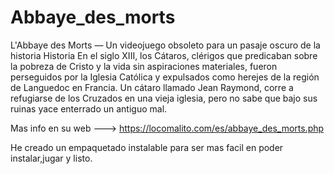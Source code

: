 # Abbaye_des_morts

L'Abbaye des Morts — 
Un videojuego obsoleto para un pasaje oscuro de la historia
Historia
En el siglo XIII, los Cátaros, clérigos que predicaban sobre la pobreza de Cristo y la vida sin aspiraciones materiales, fueron perseguidos por la Iglesia Católica y expulsados como herejes de la región de Languedoc en Francia. Un cátaro llamado Jean Raymond, corre a refugiarse de los Cruzados en una vieja iglesia, pero no sabe que bajo sus ruinas yace enterrado un antiguo mal.

Mas info en su web ---> https://locomalito.com/es/abbaye_des_morts.php

He creado un empaquetado instalable para ser mas facil en poder instalar,jugar y listo.
